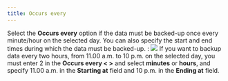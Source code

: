 ```yaml
---
title: Occurs every
---
```



Select the **Occurs every** option  if the data must be backed-up once every minute/hour on the selected day.  You can also specify the start and end times during which the data must  be backed-up.
: ![]({{site.utl_baseurl}}/img/example.gif) If you want to backup data every two hours, from 11.00 a.m.  to 10 p.m. on the selected day, you must enter 2 in the **Occurs 
 every &lt; &gt;** and select **minutes** or **hours**, and specify 11.00  a.m. in the **Starting at** field  and 10 p.m. in the **Ending at** field.
